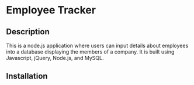 # Employee Tracker

## Description

This is a node.js application where users can input details about employees into a database displaying the members of a company. It is built using Javascript, jQuery, Node.js, and MySQL.

## Installation
 